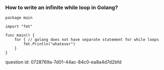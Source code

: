 ### How to write an infinite while loop in Golang?

```golang
package main

import "fmt"

func main() {
	for { // golang does not have separate statement for while loops
		fmt.Println("whatever")
	}
}
```

question id: 0728769a-7d01-44ac-84c0-ea8a4d7d2bfd